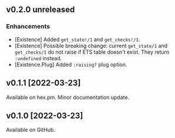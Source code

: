 ## v0.2.0 unreleased

### Enhancements
* [Existence] Added `get_state!/1` and `get_checks!/1`.
* [Existence] Possible breaking change: current `get_state/1` and `get_checks/1` do not raise if
  ETS table doesn't exist. They return `:undefined` instead.
* [Existence.Plug] Added `:raising?` plug option.

## v0.1.1 [2022-03-23]

Available on hex.pm.
Minor documentation update.

## v0.1.0 [2022-03-23]

Available on GitHub.

